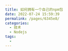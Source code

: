 ```yaml
---
title: 如何拥有一个自己的npm包
date: 2022-07-24 15:59:39
permalink: /pages/6345e8/
categories:
  - 技术
  - Nodejs
tags:
  - 
---
```

